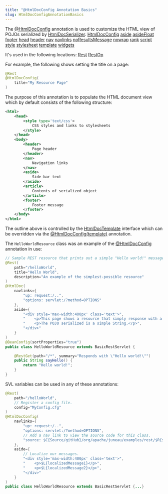 ```yaml
---
title: "@HtmlDocConfig Annotation Basics"
slug: HtmlDocConfigAnnotationBasics
---
```


The <a href="/site/apidocs/org/apache/juneau/html/annotation/HtmlDocConfig.html" target="_blank">@HtmlDocConfig</a> annotation is used to customize
the HTML view of POJOs serialized by <a href="/site/apidocs/org/apache/juneau/html/HtmlDocSerializer.html" target="_blank">HtmlDocSerializer</a>.
<tree>
<node-0><java-annotation><a href="/site/apidocs/org/apache/juneau/html/annotation/HtmlDocConfig.html" target="_blank">HtmlDocConfig</a></java-annotation></node-0>
<node-1><java-method-annotation>[aside](API_DOCS/org/apache/juneau/html/annotation/HtmlDocConfig.html#aside())</java-method-annotation></node-1>
<node-1><java-method-annotation>[asideFloat](API_DOCS/org/apache/juneau/html/annotation/HtmlDocConfig.html#asideFloat())</java-method-annotation></node-1>
<node-1><java-method-annotation>[footer](API_DOCS/org/apache/juneau/html/annotation/HtmlDocConfig.html#footer())</java-method-annotation></node-1>
<node-1><java-method-annotation>[head](API_DOCS/org/apache/juneau/html/annotation/HtmlDocConfig.html#head())</java-method-annotation></node-1>
<node-1><java-method-annotation>[header](API_DOCS/org/apache/juneau/html/annotation/HtmlDocConfig.html#header())</java-method-annotation></node-1>
<node-1><java-method-annotation>[nav](API_DOCS/org/apache/juneau/html/annotation/HtmlDocConfig.html#nav())</java-method-annotation></node-1>
<node-1><java-method-annotation>[navlinks](API_DOCS/org/apache/juneau/html/annotation/HtmlDocConfig.html#navlinks())</java-method-annotation></node-1>
<node-1><java-method-annotation>[noResultsMessage](API_DOCS/org/apache/juneau/html/annotation/HtmlDocConfig.html#noResultsMessage())</java-method-annotation></node-1>
<node-1><java-method-annotation>[nowrap](API_DOCS/org/apache/juneau/html/annotation/HtmlDocConfig.html#nowrap())</java-method-annotation></node-1>
<node-1><java-method-annotation>[rank](API_DOCS/org/apache/juneau/html/annotation/HtmlDocConfig.html#rank())</java-method-annotation></node-1>
<node-1><java-method-annotation>[script](API_DOCS/org/apache/juneau/html/annotation/HtmlDocConfig.html#script())</java-method-annotation></node-1>
<node-1><java-method-annotation>[style](API_DOCS/org/apache/juneau/html/annotation/HtmlDocConfig.html#style())</java-method-annotation></node-1>
<node-1><java-method-annotation>[stylesheet](API_DOCS/org/apache/juneau/html/annotation/HtmlDocConfig.html#stylesheet())</java-method-annotation></node-1>
<node-1><java-method-annotation>[template](API_DOCS/org/apache/juneau/html/annotation/HtmlDocConfig.html#template())</java-method-annotation></node-1>
<node-1><java-method-annotation>[widgets](API_DOCS/org/apache/juneau/html/annotation/HtmlDocConfig.html#widgets())</java-method-annotation></node-1>
</tree>

It's used in the following locations:
<tree>
<node-0><java-annotation><a href="/site/apidocs/org/apache/juneau/rest/annotation/Rest.html" target="_blank">Rest</a></java-annotation></node-0>
<node-0><java-annotation><a href="/site/apidocs/org/apache/juneau/rest/annotation/RestOp.html" target="_blank">RestOp</a></java-annotation></node-0>
</tree>

For example, the following shows setting the title on a page:

```java
@Rest
@HtmlDocConfig(
    title="My Resource Page"
)
```

The purpose of this annotation is to populate the HTML document view which by default consists of the following
structure:

```xml
<html>
    <head>
        <style type='text/css'>
            CSS styles and links to stylesheets
        </style>
    </head>
    <body>
        <header>
            Page header
        </header>
        <nav>
            Navigation links
        </nav>
        <aside>
            Side-bar text
        </aside>
        <article>
            Contents of serialized object
        </article>
        <footer>
            Footer message
        </footer>
    </body>
</html>
```

The outline above is controlled by the <a href="/site/apidocs/org/apache/juneau/html/HtmlDocTemplate.html" target="_blank">HtmlDocTemplate</a>
interface which can be overridden via the [@HtmlDocConfig(template)](API_DOCS/org/apache/juneau/html/annotation/HtmlDocConfig.html#template()) annotation.

The `HelloWorldResource` class was an example of the <a href="/site/apidocs/org/apache/juneau/html/annotation/HtmlDocConfig.html" target="_blank">@HtmlDocConfig</a> annotation in use:

```java
// Sample REST resource that prints out a simple "Hello world!" message.
@Rest(
    path="/helloWorld",
    title="Hello World",
    description="An example of the simplest-possible resource"
)
@HtmlDoc(
    navlinks={
        "up: request:/..",
        "options: servlet:/?method=OPTIONS"
    },
    aside={
        "<div style='max-width:400px' class='text'>",
        "    <p>This page shows a resource that simply response with a 'Hello world!' message</p>",
        "    <p>The POJO serialized is a simple String.</p>",
        "</div>"
    }
)
@BeanConfig(sortProperties="true")
public class HelloWorldResource extends BasicRestServlet {

    @RestGet(path="/*", summary="Responds with \"Hello world!\"")
    public String sayHello() {
        return "Hello world!";
    }
}
```

SVL variables can be used in any of these annotations:

```java
@Rest(
    path="/helloWorld",
    // Register a config file.
    config="MyConfig.cfg"
)
@HtmlDocConfig(
    navlinks={
        "up: request:/..",
        "options: servlet:/?method=OPTIONS",
        // Add a nav link to view the source code for this class.
        "source: $C{Source/gitHub}/org/apache/juneau/examples/rest/$R{servletClassSimple}.java"
    },
    aside={
        // Localize our messages.
        "<div style='max-width:400px' class='text'>",
        "    <p>$L{localizedMessage1}</p>",
        "    <p>$L{localizedMessage2}</p>",
        "</div>"
    }
)
public class HelloWorldResource extends BasicRestServlet {...}
```
